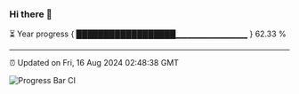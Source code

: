 ### Hi there 👋

⏳ Year progress { ██████████████████▁▁▁▁▁▁▁▁▁▁▁▁ } 62.33 %

---

⏰ Updated on Fri, 16 Aug 2024 02:48:38 GMT

![Progress Bar CI](https://github.com/IshwaranRudhara/GIT-ACTION/workflows/Progress%20Bar%20CI/badge.svg)
